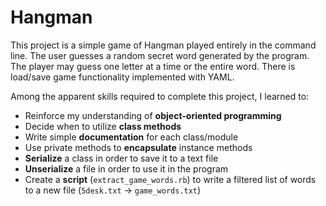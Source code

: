 # Hangman

This project is a simple game of Hangman played entirely in the command line. The user guesses a random secret word generated by the program. The player may guess one letter at a time or the entire word. There is load/save game functionality implemented with YAML.

Among the apparent skills required to complete this project, I learned to:
* Reinforce my understanding of **object-oriented programming**
* Decide when to utilize **class methods**
* Write simple **documentation** for each class/module
* Use private methods to **encapsulate** instance methods
* **Serialize** a class in order to save it to a text file
* **Unserialize** a file in order to use it in the program
* Create a **script** (`extract_game_words.rb`) to write a filtered list of words to a new file (`5desk.txt` -> `game_words.txt`)
